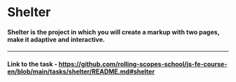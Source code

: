 # Shelter

#### Shelter is the project in which you will create a markup with two pages, make it adaptive and interactive.

--- 
#### Link to the task - https://github.com/rolling-scopes-school/js-fe-course-en/blob/main/tasks/shelter/README.md#shelter
